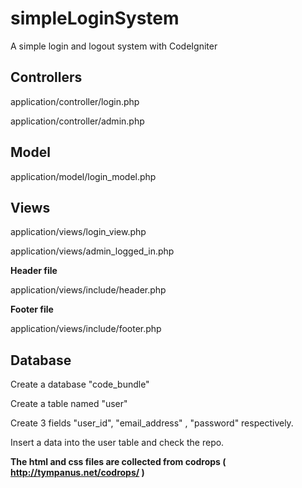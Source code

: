 simpleLoginSystem
=================

A simple login and logout system with CodeIgniter

## Controllers ##

application/controller/login.php

application/controller/admin.php


## Model ##

application/model/login_model.php

## Views ##

application/views/login_view.php

application/views/admin_logged_in.php

**Header file**

application/views/include/header.php


**Footer file**

application/views/include/footer.php


## Database ##

Create a database "code_bundle" 

Create a table named "user"

Create 3 fields "user_id", "email_address" , "password" respectively.

Insert a data into the user table and check the repo.


**The html and css files are collected from codrops ( http://tympanus.net/codrops/ )**


